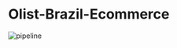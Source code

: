 # Olist-Brazil-Ecommerce
![pipeline](https://github.com/user-attachments/assets/7eb3b666-34d5-47e6-aed8-ffb3f0c54760)
